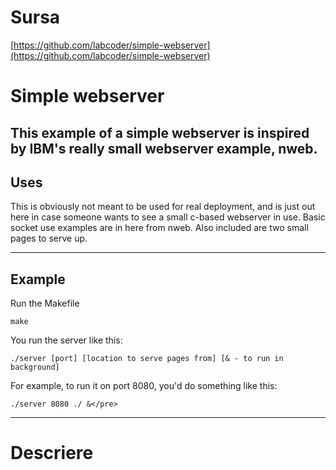 # Sursa

[https://github.com/labcoder/simple-webserver](https://github.com/labcoder/simple-webserver)

# Simple webserver

This example of a simple webserver is inspired by IBM's really small webserver example, nweb.
----

## Uses

This is obviously not meant to be used for real deployment, and is just out here in case someone wants to see a small c-based webserver in use. Basic socket use examples are in here from nweb. Also included are two small pages to serve up.

----
## Example

Run the Makefile

`make`

You run the server like this:

```
./server [port] [location to serve pages from] [& - to run in background]
```

For example, to run it on port 8080, you'd do something like this:

```
./server 8080 ./ &</pre>
```

----

# Descriere


